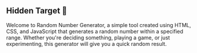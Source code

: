 ## Hidden Target 🎲
Welcome to Random Number Generator, a simple tool created using HTML, CSS, and JavaScript that generates a random number within a specified range. Whether you're deciding something, playing a game, or just experimenting, this generator will give you a quick random result.

